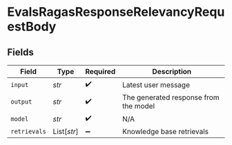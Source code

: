 # EvalsRagasResponseRelevancyRequestBody


## Fields

| Field                                 | Type                                  | Required                              | Description                           |
| ------------------------------------- | ------------------------------------- | ------------------------------------- | ------------------------------------- |
| `input`                               | *str*                                 | :heavy_check_mark:                    | Latest user message                   |
| `output`                              | *str*                                 | :heavy_check_mark:                    | The generated response from the model |
| `model`                               | *str*                                 | :heavy_check_mark:                    | N/A                                   |
| `retrievals`                          | List[*str*]                           | :heavy_minus_sign:                    | Knowledge base retrievals             |
